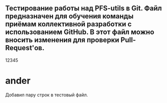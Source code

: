 Тестирование работы над PFS-utils в Git.
Файл предназначен для обучения команды приёмам коллективной разработки с использованием GitHub.
В этот файл можно вносить изменения для проверки Pull-Request'ов.
---
12345
# ander
Добавил пару строк в тестовый файл.

